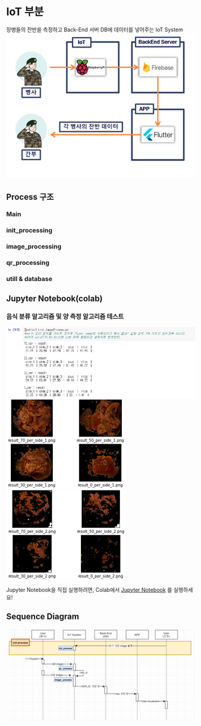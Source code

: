 <h1>IoT 부분</h1>
장병들의 잔반을 측정하고 Back-End 서버 DB에 데이터를 넣어주는 IoT System
<div align="center">
<img src="../asset/rasp.png">
</div>

<div align="left">
 
<h2> Process 구조 </h2>
<h3>Main</h3>
<h3>init_processing</h3>
<h3>image_processing</h3>
<h3>qr_processing</h3>
<h3>utill & database</h3>
 
<h2> Jupyter Notebook(colab) </h2>
<h3>음식 분류 알고리즘 및 양 측정 알고리즘 테스트</h3>
 <img src="../asset/jupyter_img1.png">
 <br>
 <img src="../asset/jupyter_img2.png">
 <img src="../asset/jupyter_img3.png">
 
 <br>

Jupyter Notebook을 직접 실행하려면, Colab에서 [Jupyter Notebook](https://github.com/osamhack2021/APP_IOT_AI_Meal-Mil-Scan_FOODFIGHTERS/blob/master/osam2021_raspi/test_ImageProcess%20.ipynb) 를 실행하세요!
<h2> Sequence Diagram </h2>
<img src="../asset/Sequence.png">


</div>
